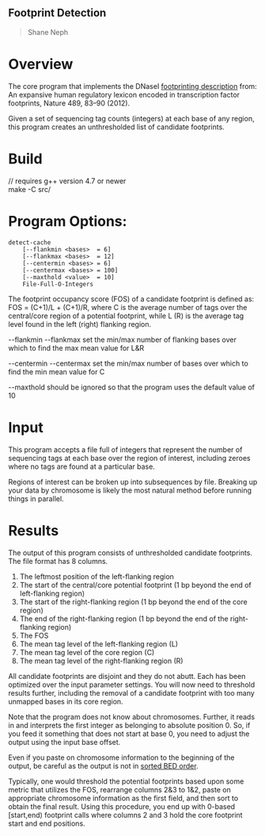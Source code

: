 ## Footprint Detection ##
> Shane Neph


Overview
=========
The core program that implements the DNaseI [footprinting description] from: An expansive human regulatory lexicon encoded in transcription factor footprints, Nature 489, 83–90 (2012).

Given a set of sequencing tag counts (integers) at each base of any region, this program creates an unthresholded list of candidate footprints.


Build
=====
// requires g++ version 4.7 or newer  
make -C src/


Program Options:
================
```
detect-cache
	[--flankmin <bases>  = 6]
	[--flankmax <bases>  = 12]
	[--centermin <bases> = 6]
	[--centermax <bases> = 100]
	[--maxthold <value>  = 10]
	File-Full-O-Integers
```

The footprint occupancy score (FOS) of a candidate footprint is defined as:
FOS = (C+1)/L + (C+1)/R, where C is the average number of tags over the central/core region of a potential footprint, while L (R) is the average tag level found in the left (right) flanking region.

--flankmin
--flankmax set the min/max number of flanking bases over which to find the max mean value for L&R

--centermin
--centermax set the min/max number of bases over which to find the min mean value for C

--maxthold should be ignored so that the program uses the default value of 10


Input
=====
This program accepts a file full of integers that represent the number of sequencing tags at each base over the region of interest, including zeroes where no tags are found at a particular base.

Regions of interest can be broken up into subsequences by file.  Breaking up your data by chromosome is likely the most natural method before running things in parallel.


Results
=======
The output of this program consists of unthresholded candidate footprints.  The file format has 8 columns.

1. The leftmost position of the left-flanking region
2. The start of the central/core potential footprint (1 bp beyond the end of left-flanking region)
3. The start of the right-flanking region (1 bp beyond the end of the core region)
4. The end of the right-flanking region (1 bp beyond the end of the right-flanking region)
5. The FOS
6. The mean tag level of the left-flanking region (L)
7. The mean tag level of the core region (C)
8. The mean tag level of the right-flanking region (R)

All candidate footprints are disjoint and they do not abutt.  Each has been optimized over the input parameter settings.  You will now need to threshold results further, including the removal of a candidate footprint with too many unmapped bases in its core region.

Note that the program does not know about chromosomes.  Further, it reads in and interprets the first integer as belonging to absolute position 0.  So, if you feed it something that does not start at base 0, you need to adjust the output using the input base offset.

Even if you paste on chromosome information to the beginning of the output, be careful as the output is not in [sorted BED order].

Typically, one would threshold the potential footprints based upon some metric that utilizes the FOS, rearrange columns 2&3 to 1&2, paste on appropriate chromosome information as the first field, and then sort to obtain the final result.  Using this procedure, you end up with 0-based [start,end) footprint calls where columns 2 and 3 hold the core footprint start and end positions.

[footprinting description]: http://www.nature.com/nature/journal/v489/n7414/extref/nature11212-s1.pdf
[sorted BED order]: https://bedops.readthedocs.org/en/latest/content/reference/file-management/sorting/sort-bed.html
